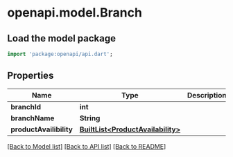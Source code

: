 # openapi.model.Branch

## Load the model package
```dart
import 'package:openapi/api.dart';
```

## Properties
Name | Type | Description | Notes
------------ | ------------- | ------------- | -------------
**branchId** | **int** |  | [optional] 
**branchName** | **String** |  | [optional] 
**productAvailibility** | [**BuiltList&lt;ProductAvailability&gt;**](ProductAvailability.md) |  | [optional] 

[[Back to Model list]](../README.md#documentation-for-models) [[Back to API list]](../README.md#documentation-for-api-endpoints) [[Back to README]](../README.md)


